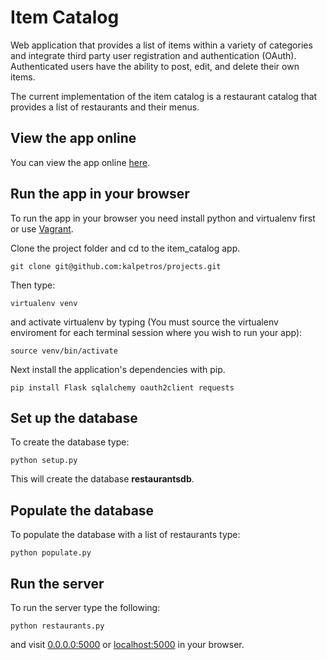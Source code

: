 # Item Catalog
Web application that provides a list of items within a variety of categories and integrate third party user registration and authentication (OAuth). Authenticated users have the ability to post, edit, and delete their own items.

The current implementation of the item catalog is a restaurant catalog that provides a list of restaurants and their menus.

## View the app online

You can view the app online [here](https://floating-reaches-7281.herokuapp.com/).

## Run the app in your browser

To run the app in your browser you need install python and virtualenv first or use [Vagrant](https://github.com/kalpetros/projects/tree/master/tournament_results#git-virtualbox--vagrant).

Clone the project folder and cd to the item_catalog app.
```
git clone git@github.com:kalpetros/projects.git
```
Then type:
```
virtualenv venv
```
and activate virtualenv by typing (You must source the virtualenv enviroment for each terminal session where you wish to run your app):
```
source venv/bin/activate
```
Next install the application's dependencies with pip.
```
pip install Flask sqlalchemy oauth2client requests
```
## Set up the database

To create the database type:
```
python setup.py
```
This will create the database **restaurantsdb**.

## Populate the database

To populate the database with a list of restaurants type:
```
python populate.py
```
## Run the server

To run the server type the following:
```
python restaurants.py
```
and visit [0.0.0.0:5000](http://0.0.0.0:5000) or [localhost:5000](http://localhost:5000) in your browser.
